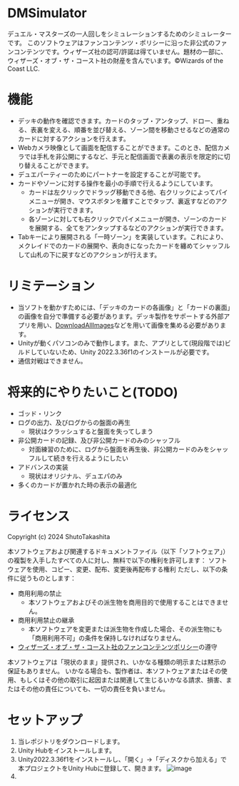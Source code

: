 # DMSimulator
デュエル・マスターズの一人回しをシミュレーションするためのシミュレーターです。
このソフトウェアはファンコンテンツ・ポリシーに沿った非公式のファンコンテンツです。ウィザーズ社の認可/許諾は得ていません。題材の一部に、ウィザーズ・オブ・ザ・コースト社の財産を含んでいます。©Wizards of the Coast LLC.

# 機能
- デッキの動作を確認できます。カードのタップ・アンタップ、ドロー、重ねる、表裏を変える、順番を並び替える、ゾーン間を移動させるなどの通常のカードに対するアクションを行えます。
- Webカメラ映像として画面を配信することができます。このとき、配信カメラでは手札を非公開にするなど、手元と配信画面で表裏の表示を限定的に切り替えることができます。
- デュエパーティーのためにパートナーを設定することが可能です。
- カードやゾーンに対する操作を最小の手順で行えるようにしています。
  - カードは左クリックでドラッグ移動できる他、右クリックによってパイメニューが開き、マウスボタンを離すことでタップ、裏返すなどのアクションが実行できます。
  - 各ゾーンに対しても右クリックでパイメニューが開き、ゾーンのカードを展開する、全てをアンタップするなどのアクションが実行できます。
- Tabキーにより展開される「一時ゾーン」を実装しています。これにより、メクレイドでのカードの展開や、表向きになったカードを纏めてシャッフルして山札の下に戻すなどのアクションが行えます。

# リミテーション
- 当ソフトを動かすためには、「デッキのカードの各画像」と「カードの裏面」の画像を自分で準備する必要があります。デッキ製作をサポートする外部アプリを用い、[DownloadAllImages](https://chromewebstore.google.com/detail/download-all-images/nnffbdeachhbpfapjklmpnmjcgamcdmm?hl=en)などを用いて画像を集める必要があります。
- Unityが動くパソコンのみで動作します。また、アプリとして(現段階では)ビルドしていないため、Unity 2022.3.36f1のインストールが必要です。
- 通信対戦はできません。

# 将来的にやりたいこと(TODO)
- ゴッド・リンク
- ログの出力、及びログからの盤面の再生
  - 現状はクラッシュすると盤面を失ってしまう
- 非公開カードの記録、及び非公開カードのみのシャッフル
  - 対面練習のために、ログから盤面を再生後、非公開カードのみをシャッフルして続きを行えるようにしたい
- アドバンスの実装
  - 現状はオリジナル、デュエパのみ
- 多くのカードが置かれた時の表示の最適化

# ライセンス
Copyright (c) 2024 ShutoTakashita

本ソフトウェアおよび関連するドキュメントファイル（以下「ソフトウェア」）の複製を入手したすべての人に対し、無料で以下の権利を許可します：
ソフトウェアを使用、コピー、変更、配布、変更後再配布する権利
ただし、以下の条件に従うものとします：
- 商用利用の禁止
  - 本ソフトウェアおよびその派生物を商用目的で使用することはできません。
- 商用利用禁止の継承
  - 本ソフトウェアを変更または派生物を作成した場合、その派生物にも「商用利用不可」の条件を保持しなければなりません。
- [ウィザーズ・オブ・ザ・コースト社のファンコンテンツポリシー](https://company.wizards.com/ja/legal/fancontentpolicy)の遵守

本ソフトウェアは「現状のまま」提供され、いかなる種類の明示または黙示の保証もありません。
いかなる場合も、製作者は、本ソフトウェアまたはその使用、もしくはその他の取引に起因または関連して生じるいかなる請求、損害、またはその他の責任についても、一切の責任を負いません。

# セットアップ
1. 当レポジトリをダウンロードします。
2. Unity Hubをインストールします。
3. Unity2022.3.36f1をインストールし、「開く」→「ディスクから加える」で本プロジェクトをUnity Hubに登録して、開きます。
  ![image](https://github.com/user-attachments/assets/0304bfa0-a31c-4b6f-a842-b114a8ee0aff)
4. 

  
  
